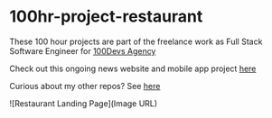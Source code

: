 # 100hr-project-restaurant

These 100 hour projects are part of the freelance work as Full Stack Software Engineer for [100Devs Agency](https://www.linkedin.com/company/100devs/)

Check out this ongoing news website and mobile app project [here](https://agcdtmr.github.io/100hr-project-restaurant/)

Curious about my other repos? See [here](https://github.com/agcdtmr?tab=repositories)

![Restaurant Landing Page](Image URL)

